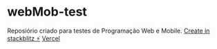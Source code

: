 # webMob-test
Reposiório criado para testes de Programação Web e Mobile.
[Create in stackblitz ⚡️](https://stackblitz.com/edit/web-platform-sciamo)
[Vercel](https://webmob-test.vercel.app/)